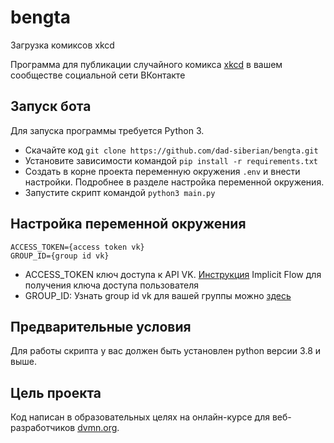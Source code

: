 # bengta
 Загрузка комиксов xkcd

Программа для публикации случайного комикса [xkcd](https://xkcd.com/) в вашем сообществе социальной сети ВКонтакте

## Запуск бота

Для запуска программы требуется Python 3.

- Скачайте код `git clone https://github.com/dad-siberian/bengta.git`
- Установите зависимости командой `pip install -r requirements.txt`
- Создать в корне проекта переменную окружения `.env` и внести настройки. Подробнее в разделе настройка переменной окружения.
- Запустите скрипт командой `python3 main.py`

## Настройка переменной окружения

```
ACCESS_TOKEN={access token vk}
GROUP_ID={group id vk}
```

- ACCESS_TOKEN ключ доступа к API VK. [Инструкция](https://vk.com/dev/implicit_flow_user) Implicit Flow для получения ключа доступа пользователя
- GROUP_ID: Узнать group id vk для вашей группы можно [здесь](https://regvk.com/id/)

## Предварительные условия

Для работы скрипта у вас должен быть установлен python версии 3.8 и выше.


## Цель проекта

Код написан в образовательных целях на онлайн-курсе для веб-разработчиков [dvmn.org](https://dvmn.org/).
